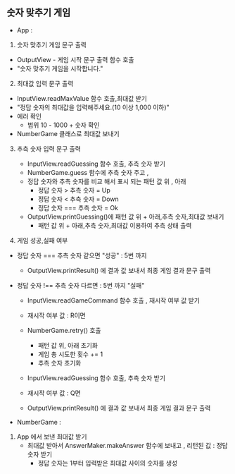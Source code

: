 ## 숫자 맞추기 게임

- App :

1. 숫자 맞추기 게임 문구 출력

- OutputView - 게임 시작 문구 출력 함수 호출
- "숫자 맞추기 게임을 시작합니다."

2. 최대값 입력 문구 출력

- InputView.readMaxValue 함수 호출,최대값 받기
- "정답 숫자의 최대값을 입력해주세요.(10 이상 1,000 이하)"
- 에러 확인
  - 범위 10 - 1000 + 숫자 확인
- NumberGame 클래스로 최대값 보내기

3. 추측 숫자 입력 문구 출력

   - InputView.readGuessing 함수 호출, 추측 숫자 받기
   - NumberGame.guess 함수에 추측 숫자 주고 ,
   - 정답 숫자와 추측 숫자를 비교 해서 표시 되는 패턴 값 위 , 아래
     - 정답 숫자 > 추측 숫자 = Up
     - 정답 숫자 < 추측 숫자 = Down
     - 정답 숫자 === 추측 숫자 = Ok
   - OutputView.printGuessing()에 패턴 값 위 + 아래,추측 숫자,최대값 보내기
     - 패턴 값 위 + 아래,추측 숫자,최대값 이용하여 추측 상태 출력

4. 게임 성공,실패 여부

- 정답 숫자 === 추측 숫자 같으면 "성공" : 5번 까지

  - OutputView.printResult() 에 결과 값 보내서 최종 게임 결과 문구 출력

- 정답 숫자 !== 추측 숫자 다르면 : 5번 까지 "실패"

  - InputView.readGameCommand 함수 호출 , 재시작 여부 값 받기

  - 재시작 여부 값 : R이면
  - NumberGame.retry() 호출
    - 패턴 값 위, 아래 초기화
    - 게임 총 시도한 횟수 += 1
    - 추측 숫자 초기화
  - InputView.readGuessing 함수 호출, 추측 숫자 받기
  - 재시작 여부 값 : Q면
  - OutputView.printResult() 에 결과 값 보내서 최종 게임 결과 문구 출력

- NumberGame :

1. App 에서 보낸 최대값 받기
   - 최대값 받아서 AnswerMaker.makeAnswer 함수에 보내고 , 리턴된 값 : 정답 숫자 받기
     - 정답 숫자는 1부터 입력받은 최대값 사이의 숫자를 생성
